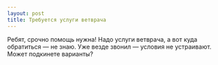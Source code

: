 ```yaml
---
layout: post 
title: Требуется услуги ветврача 
--- 
```

Ребят, срочно помощь нужна! Надо услуги ветврача, а вот куда обратиться — не знаю. Уже везде звонил — условия не устраивают. Может подкинете варианты?